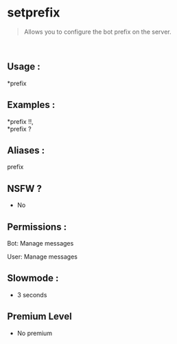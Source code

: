 # setprefix

> Allows you to configure the bot prefix on the server.

<br>

## Usage :

*prefix <new prefix>

## Examples :

*prefix !!,
<br>*prefix ?

## Aliases :

prefix

## NSFW ?

- No

## Permissions :

Bot: Manage messages
<br>

User: Manage messages

## Slowmode :

- 3 seconds

## Premium Level

- No premium
